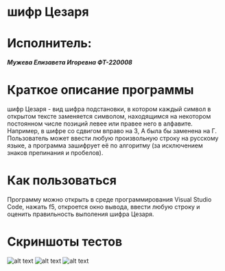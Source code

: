 # шифр Цезаря
# Исполнитель:
***Мужева Елизавета Игоревна ФТ-220008***
# Краткое описание программы
шифр Цезаря - вид шифра подстановки, в котором каждый символ в открытом тексте заменяется символом, находящимся на некотором постоянном числе позиций левее или правее него в алфавите. Например, в шифре со сдвигом вправо на 3, А была бы заменена на Г.
Пользователь может ввести любую произвольную строку на русскому языке, а программа зашифрует её по алгоритму (за исключением знаков препинания и пробелов).
# Как пользоваться
Программу можно открыть в среде программирования Visual Studio Code, нажать f5, откроется окно вывода, ввести любую строку и оценить правильность выполения шифра Цезаря.
# Скриншоты тестов
![alt text](https://github.com/El1zavetaa/-/blob/main/тест%201.jpg)
![alt text](https://github.com/El1zavetaa/-/blob/main/тест%202.jpg)
![alt text](https://github.com/El1zavetaa/-/blob/main/тест%203.jpg)
